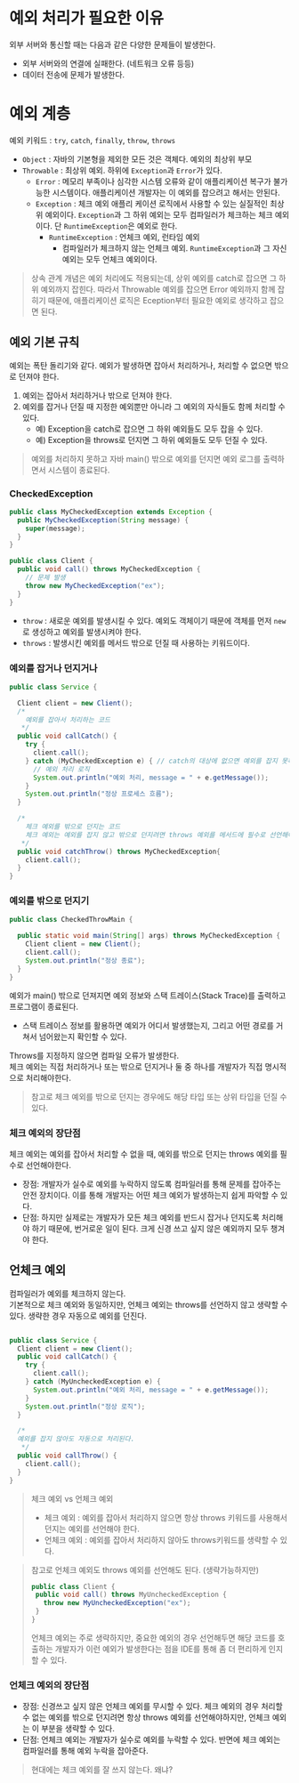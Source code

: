 # 예외 처리가 필요한 이유
외부 서버와 통신할 때는 다음과 같은 다양한 문제들이 발생한다.
- 외부 서버와의 연결에 실패한다. (네트워크 오류 등등)
- 데이터 전송에 문제가 발생한다.

# 예외 계층
예외 키워드 : `try`, `catch`, `finally`, `throw`, `throws`

- `Object` : 자바의 기본형을 제외한 모든 것은 객체다. 예외의 최상위 부모
- `Throwable` : 최상위 예외. 하위에 `Exception`과 `Error`가 있다.
  - `Error` : 메모리 부족이나 심각한 시스템 오류와 같이 애플리케이션 복구가 불가능한 시스템이다. 애플리케이션 개발자는 이 예외를 잡으려고 해서는 안된다.
  - `Exception` : 체크 예외
    애플리 케이션 로직에서 사용할 수 있는 실질적인 최상위 예외이다. 
        `Exception`과 그 하위 예외는 모두 컴파일러가 체크하는 체크 예외이다. 단 `RuntimeException`은 예외로 한다.
    - `RuntimeException` : 언체크 예외, 런타임 예외
      - 컴파일러가 체크하지 않는 언체크 예외. `RuntimeException`과 그 자신 예외는 모두 언체크 예외이다.

> 상속 관계 개념은 예외 처리에도 적용되는데, 상위 예외를 catch로 잡으면 그 하위 예외까지 잡힌다. 따라서 Throwable 예외를 잡으면 Error 예외까지 함께 잡히기 때문에, 애플리케이션 로직은 Eception부터 필요한 예외로 생각하고 잡으면 된다.

## 예외 기본 규칙
예외는 폭탄 돌리기와 같다. 예외가 발생하면 잡아서 처리하거나, 처리할 수 없으면 밖으로 던져야 한다.
1. 예외는 잡아서 처리하거나 밖으로 던져야 한다.
2. 예외를 잡거나 던질 때 지정한 예외뿐만 아니라 그 예외의 자식들도 함께 처리할 수 있다.
   - 예) Exception을 catch로 잡으면 그 하위 예외들도 모두 잡을 수 있다.
   - 예) Exception을 throws로 던지면 그 하위 예외들도 모두 던질 수 있다.
> 예외를 처리하지 못하고 자바 main() 밖으로 예외를 던지면 예외 로그를 출력하면서 시스템이 종료된다.

### CheckedException
```java
public class MyCheckedException extends Exception {
  public MyCheckedException(String message) {
    super(message);
  }
}

public class Client {
  public void call() throws MyCheckedException {
    // 문제 발생
    throw new MyCheckedException("ex");
  }
}
```
- `throw` : 새로운 예외를 발생시킬 수 있다. 예외도 객체이기 때문에 객체를 먼저 `new`로 생성하고 예외를 발생시켜야 한다.
- `throws` : 발생시킨 예외를 메서드 밖으로 던질 때 사용하는 키워드이다.


### 예외를 잡거나 던지거나
```java
public class Service {

  Client client = new Client();
  /*
    예외를 잡아서 처리하는 코드
   */
  public void callCatch() {
    try {
      client.call();
    } catch (MyCheckedException e) { // catch의 대상에 없으면 예외를 잡지 못하고 밖으로 던져야한다.
      // 예외 처리 로직
      System.out.println("예외 처리, message = " + e.getMessage());
    }
    System.out.println("정상 프로세스 흐름");
  }

  /*
    체크 예외를 밖으로 던지는 코드
    체크 예외는 예외를 잡지 않고 밖으로 던지려면 throws 예외를 메서드에 필수로 선언해야 한다.
   */
  public void catchThrow() throws MyCheckedException{
    client.call();
  }
}
```


### 예외를 밖으로 던지기
```java
public class CheckedThrowMain {

  public static void main(String[] args) throws MyCheckedException {
    Client client = new Client();
    client.call();
    System.out.println("정상 종료");
  }
}
```
예외가 main() 밖으로 던져지면 예외 정보와 스택 트레이스(Stack Trace)를 출력하고 프로그램이 종료된다.
- 스택 트레이스 정보를 활용하면 예외가 어디서 발생했는지, 그리고 어떤 경로를 거쳐서 넘어왔는지 확인할 수 있다.

Throws를 지정하지 않으면 컴파일 오류가 발생한다.  
체크 예외는 직접 처리하거나 또는 밖으로 던지거나 둘 중 하나를 개발자가 직접 명시적으로 처리해야한다.

> 참고로 체크 예외를 밖으로 던지는 경우에도 해당 타입 또는 상위 타입을 던질 수 있다.

###  체크 예외의 장단점
체크 예외는 예외를 잡아서 처리할 수 없을 때, 예외를 밖으로 던지는 throws 예외를 필수로 선언해야한다.
- 장점: 개발자가 실수로 예외를 누락하지 않도록 컴파일러를 통해 문제를 잡아주는 안전 장치이다. 이를 통해 개발자는 어떤 체크 예외가 발생하는지 쉽게 파악할 수 있다.
- 단점: 하지만 실제로는 개발자가 모든 체크 예외를 반드시 잡거나 던지도록 처리해야 하기 때문에, 번거로운 일이 된다. 크게 신경 쓰고 싶지 않은 예외까지 모두 챙겨야 한다.

## 언체크 예외
컴파일러가 예외를 체크하지 않는다.  
기본적으로 체크 예외와 동일하지만, 언체크 예외는 throws를 선언하지 않고 생략할 수 있다. 생략한 경우 자동으로 예외를 던진다.

```java

public class Service {
  Client client = new Client();
  public void callCatch() {
    try {
      client.call();
    } catch (MyUncheckedException e) {
      System.out.println("예외 처리, message = " + e.getMessage());
    }
    System.out.println("정상 로직");
  }

  /*
  예외를 잡지 않아도 자동으로 처리된다.
   */
  public void callThrow() {
    client.call();
  }
}

```

> 체크 예외 vs 언체크 예외
> - 체크 예외 : 예외를 잡아서 처리하지 않으면 항상 throws 키워드를 사용해서 던지는 예외를 선언해야 한다.
> - 언체크 예외 : 예외를 잡아서 처리하지 않아도 throws키워드를 생략할 수 있다.

> 참고로 언체크 예외도 throws 예외를 선언해도 된다. (생략가능하지만)
> ```java
> public class Client {
>  public void call() throws MyUncheckedException {
>    throw new MyUncheckedException("ex");
>  }
> }
> ```
> 언체크 예외는 주로 생략하지만, 중요한 예외의 경우 선언해두면 해당 코드를 호출하는 개발자가 이런 예외가 발생한다는 점을 IDE를 통해 좀 더 편리하게 인지할 수 있다.


### 언체크 예외의 장단점
- 장점: 신경쓰고 싶지 않은 언체크 예외를 무시할 수 있다. 체크 예외의 경우 처리할 수 없는 예외를 밖으로 던지려면 항상 throws 예외를 선언해야하지만, 언체크 예외는 이 부분을 생략할 수 있다.
- 단점: 언체크 예외는 개발자가 실수로 예외를 누락할 수 있다. 반면에 체크 예외는 컴파일러를 통해 예외 누락을 잡아준다.

> 현대에는 체크 예외를 잘 쓰지 않는다. 왜냐?

